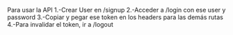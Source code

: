 

Para usar la API
1.-Crear User en /signup
2.-Acceder a /login con ese user y password
3.-Copiar y pegar ese token en los headers para las demás rutas
4.-Para invalidar el token, ir a /logout
